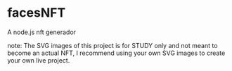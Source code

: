 # facesNFT
A node.js nft generador

note: The SVG images of this project is for STUDY only and not meant to become an actual NFT, I recommend using your own SVG images to create your own live project.

